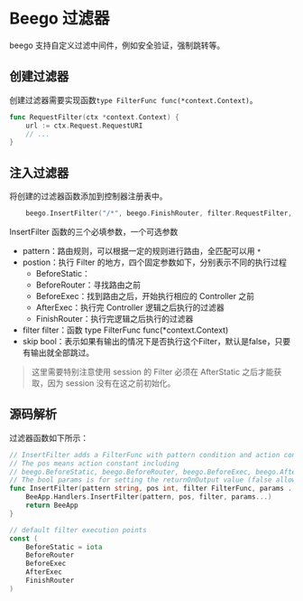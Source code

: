 # Beego 过滤器

beego 支持自定义过滤中间件，例如安全验证，强制跳转等。



## 创建过滤器

创建过滤器需要实现函数`type FilterFunc func(*context.Context)`。

```go
func RequestFilter(ctx *context.Context) {
	url := ctx.Request.RequestURI
	// ...
}
```



## 注入过滤器

将创建的过滤器函数添加到控制器注册表中。

```go
	beego.InsertFilter("/*", beego.FinishRouter, filter.RequestFilter, false)
```



InsertFilter 函数的三个必填参数，一个可选参数

- pattern：路由规则，可以根据一定的规则进行路由，全匹配可以用 `*`
- postion：执行 Filter 的地方，四个固定参数如下，分别表示不同的执行过程
  - BeforeStatic：
  - BeforeRouter：寻找路由之前
  - BeforeExec：找到路由之后，开始执行相应的 Controller 之前
  - AfterExec：执行完 Controller 逻辑之后执行的过滤器
  - FinishRouter：执行完逻辑之后执行的过滤器
- filter filter：函数 type FilterFunc func(*context.Context)
- skip bool：表示如果有输出的情况下是否执行这个Filter，默认是false，只要有输出就全部跳过。



> 这里需要特别注意使用 session 的 Filter 必须在 AfterStatic 之后才能获取，因为 session 没有在这之前初始化。



## 源码解析

过滤器函数如下所示：

```go
// InsertFilter adds a FilterFunc with pattern condition and action constant.
// The pos means action constant including
// beego.BeforeStatic, beego.BeforeRouter, beego.BeforeExec, beego.AfterExec and beego.FinishRouter.
// The bool params is for setting the returnOnOutput value (false allows multiple filters to execute)
func InsertFilter(pattern string, pos int, filter FilterFunc, params ...bool) *App {
	BeeApp.Handlers.InsertFilter(pattern, pos, filter, params...)
	return BeeApp
}

// default filter execution points
const (
	BeforeStatic = iota
	BeforeRouter
	BeforeExec
	AfterExec
	FinishRouter
)
```



> 



